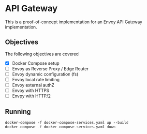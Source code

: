 # API Gateway

This is a proof-of-concept implementation for an Envoy API Gateway implementation.

## Objectives

The following objectives are covered

- [x] Docker Compose setup
- [ ] Envoy as Reverse Proxy / Edge Router
- [ ] Envoy dynamic configuration (fs)
- [ ] Envoy local rate limiting
- [ ] Envoy external authZ
- [ ] Envoy with HTTPS
- [ ] Envpy with HTTP/2

## Running

```
docker-compose -f docker-compose-services.yaml up --build
docker-compose -f docker-compose-services.yaml down
```

